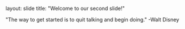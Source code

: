 layout: slide
title: "Welcome to our second slide!"


"The way to get started is to quit talking and begin doing." -Walt Disney
